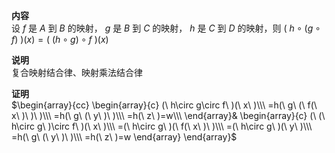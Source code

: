**内容**  
设 $f$ 是 $A$ 到 $B$ 的映射， $g$ 是 $B$ 到 $C$ 的映射， $h$ 是 $C$ 到 $D$ 的映射，则 $(\ h\circ(g\circ f)\ )(x)  
=(\ (h\circ g)\circ f\ )(x)$  
  
**说明**  
复合映射结合律、映射乘法结合律  
  
**证明**  
 $\begin{array}{cc}  
\begin{array}{c}  
(\ h\circ g\circ f\ )(\ x\ )\\\  
=h(\ g\ (\ f(\ x\ )\ )\ )\\\  
=h(\ g\ (\ y\ )\ )\\\  
=h(\ z\ )=w\\\  
\end{array}&  
\begin{array}{c}  
(\ (\ h\circ g\ )\circ f\ )(\ x\ )\\\  
=(\ h\circ g\ )(\ f(\ x\ )\ )\\\  
=(\ h\circ g\ )(\ y\ )\\\  
=h(\ g\ (\ y\ )\ )\\\  
=h(\ z\ )=w  
\end{array}  
\end{array}$  
